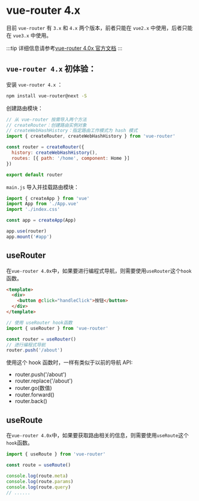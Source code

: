 # vue-router 4.x

目前 `vue-router` 有 `3.x` 和 `4.x` 两个版本，前者只能在 `vue2.x` 中使用，后者只能在 `vue3.x` 中使用。

:::tip
详细信息请参考[vue-router 4.0x 官方文档](https://router.vuejs.org/zh/guide/)
:::

## `vue-router 4.x` 初体验：

安装 `vue-router 4.x` ：

```sh
npm install vue-router@next -S
```

创建路由模块：

```js
// 从 vue-router 按需导入两个方法
// createRouter：创建路由实例对象
// createWebHashHistory：指定路由工作模式为 hash 模式
import { createRouter, createWebHashHistory } from 'vue-router'

const router = createRouter({
  history: createWebHashHistory(),
  routes: [{ path: '/home', component: Home }]
})

export default router
```

`main.js` 导入并挂载路由模块：

```js
import { createApp } from 'vue'
import App from './App.vue'
import './index.css'

const app = createApp(App)

app.use(router)
app.mount('#app')
```

## useRouter

在`vue-router 4.0x`中，如果要进行编程式导航，则需要使用`useRouter`这个`hook`函数。

```html
<template>
  <div>
    <button @click="handleClick">按钮</button>
  </div>
</template>
```

```js
// 使用 useRouter hook函数
import { useRouter } from 'vue-router'

const router = useRouter()
// 进行编程式导航
router.push('/about')
```

使用这个 hook 函数时，一样有类似于以前的导航 API:

- router.push('/about')
- router.replace('/about')
- router.go(数值)
- router.forward()
- router.back()

## useRoute

在`vue-router 4.0x`中，如果要获取路由相关的信息，则需要使用`useRoute`这个`hook`函数。

```js
import { useRoute } from 'vue-router'

const route = useRoute()

console.log(route.meta)
console.log(route.params)
console.log(route.query)
// ......
```

